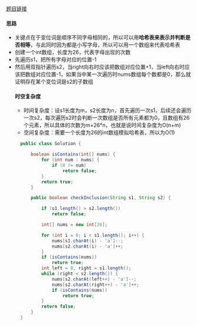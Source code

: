 [题目链接](https://leetcode-cn.com/problems/MPnaiL/)

#### 思路
+ 关键点在于变位词是顺序不同字母相同的，所以可以用**哈希表来表示并判断是否相等**，与此同时因为都是小写字母，所以可以用一个数组来代表哈希表  
+ 创建一个int数组，长度为26，代表字母出现的次数
+ 先遍历s1，把所有字母对应的位置-1
+ 然后用双指针遍历s2，当right向右时应该把数组对应位置+1，当left向右时应该把数组对应位置-1，如果当中某一次遍历时nums数组每个数都是0，那么就证明存在某个变位词是s2的子数组
  #### 时空复杂度
  + 时间复杂度：设s1长度为m，s2长度为n，首先遍历一次s1，后续还会遍历一次s2，每次遍历s2时会判断一次数组是否所有元素都为0，且数组有26个元素，所以具体的次数为m+26*n，也就是说时间复杂度为O(n+m)
  + 空间复杂度：需要一个长度为26的int数组模拟哈希表，所以为O(1)
  ```java
    public class Solution {

        boolean isContains(int[] nums) {
            for (int num : nums) {
                if (0 != num)
                    return false;
            }
            return true;
        }

        public boolean checkInclusion(String s1, String s2) {

            if (s1.length() > s2.length())
                return false;

            int[] nums = new int[26];

            for (int i = 0; i < s1.length(); i++) {
                nums[s1.charAt(i) - 'a']--;
                nums[s2.charAt(i) - 'a']++;
            }
            if (isContains(nums))
                return true;
            int left = 0, right = s1.length();
            while (right < s2.length()) {
                nums[s2.charAt(left++) - 'a']--;
                nums[s2.charAt(right++) - 'a']++;
                if (isContains(nums))
                    return true;
            }
            return false;
        }
    }
  ```